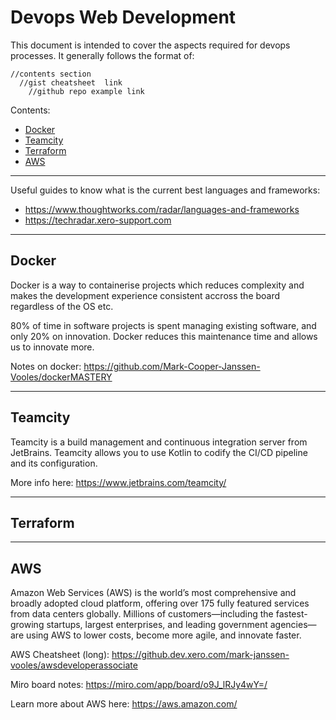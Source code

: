 # Devops Web Development 
This document is intended to cover the aspects required for devops processes. It generally follows the format of:
````
//contents section
  //gist cheatsheet  link
    //github repo example link
````

Contents: 
- [Docker](#docker)
- [Teamcity](#teamcity)
- [Terraform](#terraform)
- [AWS](#aws)
---

Useful guides to know what is the current best languages and frameworks:
- https://www.thoughtworks.com/radar/languages-and-frameworks  
- https://techradar.xero-support.com
​

---
## Docker 
Docker is a way to containerise projects which reduces complexity and makes the development experience consistent accross the board regardless of the OS etc. 

80% of time in software projects is spent managing existing software, and only 20% on innovation. Docker reduces this maintenance time and allows us to innovate more. 

Notes on docker: 
https://github.com/Mark-Cooper-Janssen-Vooles/dockerMASTERY


---
## Teamcity 
Teamcity is a build management and continuous integration server from JetBrains.
Teamcity allows you to use Kotlin to codify the CI/CD pipeline and its configuration. 

More info here: https://www.jetbrains.com/teamcity/


---
## Terraform



---
## AWS
Amazon Web Services (AWS) is the world’s most comprehensive and broadly adopted cloud platform, offering over 175 fully featured services from data centers globally. Millions of customers—including the fastest-growing startups, largest enterprises, and leading government agencies—are using AWS to lower costs, become more agile, and innovate faster.

AWS Cheatsheet (long):
https://github.dev.xero.com/mark-janssen-vooles/awsdeveloperassociate

Miro board notes:
https://miro.com/app/board/o9J_lRJy4wY=/

Learn more about AWS here: 
https://aws.amazon.com/